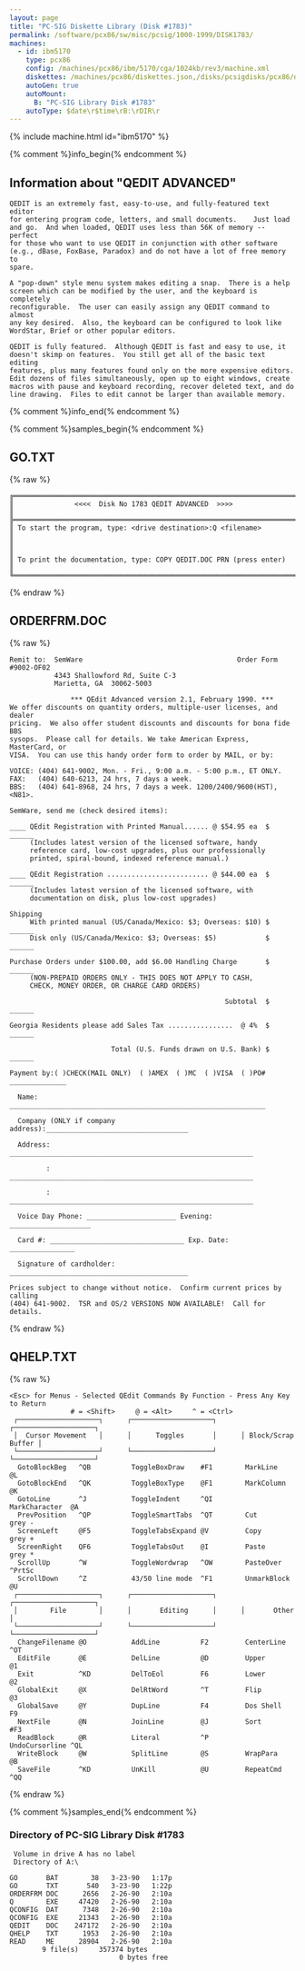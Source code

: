 ```yaml
---
layout: page
title: "PC-SIG Diskette Library (Disk #1783)"
permalink: /software/pcx86/sw/misc/pcsig/1000-1999/DISK1783/
machines:
  - id: ibm5170
    type: pcx86
    config: /machines/pcx86/ibm/5170/cga/1024kb/rev3/machine.xml
    diskettes: /machines/pcx86/diskettes.json,/disks/pcsigdisks/pcx86/diskettes.json
    autoGen: true
    autoMount:
      B: "PC-SIG Library Disk #1783"
    autoType: $date\r$time\rB:\rDIR\r
---
```


{% include machine.html id="ibm5170" %}

{% comment %}info_begin{% endcomment %}

## Information about "QEDIT ADVANCED"

    QEDIT is an extremely fast, easy-to-use, and fully-featured text editor
    for entering program code, letters, and small documents.    Just load
    and go.  And when loaded, QEDIT uses less than 56K of memory -- perfect
    for those who want to use QEDIT in conjunction with other software
    (e.g., dBase, FoxBase, Paradox) and do not have a lot of free memory to
    spare.
    
    A "pop-down" style menu system makes editing a snap.  There is a help
    screen which can be modified by the user, and the keyboard is completely
    reconfigurable.  The user can easily assign any QEDIT command to almost
    any key desired.  Also, the keyboard can be configured to look like
    WordStar, Brief or other popular editors.
    
    QEDIT is fully featured.  Although QEDIT is fast and easy to use, it
    doesn't skimp on features.  You still get all of the basic text editing
    features, plus many features found only on the more expensive editors.
    Edit dozens of files simultaneously, open up to eight windows, create
    macros with pause and keyboard recording, recover deleted text, and do
    line drawing.  Files to edit cannot be larger than available memory.
{% comment %}info_end{% endcomment %}

{% comment %}samples_begin{% endcomment %}

## GO.TXT

{% raw %}
```
╔═════════════════════════════════════════════════════════════════════════╗
║               <<<<  Disk No 1783 QEDIT ADVANCED  >>>>                   ║
╠═════════════════════════════════════════════════════════════════════════╣
║ To start the program, type: <drive destination>:Q <filename>            ║
║                                                                         ║
║ To print the documentation, type: COPY QEDIT.DOC PRN (press enter)      ║
╚═════════════════════════════════════════════════════════════════════════╝
```
{% endraw %}

## ORDERFRM.DOC

{% raw %}
```
Remit to:  SemWare                                      Order Form  #9002-OF02
           4343 Shallowford Rd, Suite C-3
           Marietta, GA  30062-5003

               *** QEdit Advanced version 2.1, February 1990. ***
We offer discounts on quantity orders, multiple-user licenses, and dealer
pricing.  We also offer student discounts and discounts for bona fide BBS
sysops.  Please call for details. We take American Express, MasterCard, or
VISA.  You can use this handy order form to order by MAIL, or by:

VOICE: (404) 641-9002, Mon. - Fri., 9:00 a.m. - 5:00 p.m., ET ONLY.
FAX:   (404) 640-6213, 24 hrs, 7 days a week.
BBS:   (404) 641-8968, 24 hrs, 7 days a week. 1200/2400/9600(HST), <N81>.

SemWare, send me (check desired items):

____ QEdit Registration with Printed Manual...... @ $54.95 ea  $ ______
     (Includes latest version of the licensed software, handy
     reference card, low-cost upgrades, plus our professionally
     printed, spiral-bound, indexed reference manual.)

____ QEdit Registration ......................... @ $44.00 ea  $ ______
     (Includes latest version of the licensed software, with
     documentation on disk, plus low-cost upgrades)

Shipping
     With printed manual (US/Canada/Mexico: $3; Overseas: $10) $ ______
     Disk only (US/Canada/Mexico: $3; Overseas: $5)            $ ______

Purchase Orders under $100.00, add $6.00 Handling Charge       $ ______
     (NON-PREPAID ORDERS ONLY - THIS DOES NOT APPLY TO CASH,
     CHECK, MONEY ORDER, OR CHARGE CARD ORDERS)

                                                     Subtotal  $ ______

Georgia Residents please add Sales Tax ................  @ 4%  $ ______

                         Total (U.S. Funds drawn on U.S. Bank) $ ______
                                             
Payment by:( )CHECK(MAIL ONLY)  ( )AMEX  ( )MC  ( )VISA  ( )PO# ______________

  Name: _______________________________________________________________

  Company (ONLY if company address):___________________________________

  Address: ____________________________________________________________

         : ____________________________________________________________

         : ____________________________________________________________

  Voice Day Phone: ______________________ Evening: ____________________

  Card #: _________________________________ Exp. Date: ________________

  Signature of cardholder: ____________________________________________

Prices subject to change without notice.  Confirm current prices by calling
(404) 641-9002.  TSR and OS/2 VERSIONS NOW AVAILABLE!  Call for details.
```
{% endraw %}

## QHELP.TXT

{% raw %}
```
<Esc> for Menus - Selected QEdit Commands By Function - Press Any Key to Return
               # = <Shift>     @ = <Alt>     ^ = <Ctrl>
 ┌────────────────────┐      ┌────────────────────┐      ┌────────────────────┐
 │  Cursor Movement   │      │      Toggles       │      │ Block/Scrap Buffer │
 └────────────────────┘      └────────────────────┘      └────────────────────┘
  GotoBlockBeg   ^QB          ToggleBoxDraw    #F1        MarkLine       @L
  GotoBlockEnd   ^QK          ToggleBoxType    @F1        MarkColumn     @K
  GotoLine       ^J           ToggleIndent     ^QI        MarkCharacter  @A
  PrevPosition   ^QP          ToggleSmartTabs  ^QT        Cut            grey -
  ScreenLeft     @F5          ToggleTabsExpand @V         Copy           grey +
  ScreenRight    QF6          ToggleTabsOut    @I         Paste          grey *
  ScrollUp       ^W           ToggleWordwrap   ^OW        PasteOver      ^PrtSc
  ScrollDown     ^Z           43/50 line mode  ^F1        UnmarkBlock    @U
 ┌────────────────────┐      ┌────────────────────┐      ┌────────────────────┐
 │        File        │      │       Editing      │      │       Other        │
 └────────────────────┘      └────────────────────┘      └────────────────────┘
  ChangeFilename @O           AddLine          F2         CenterLine     ^OT
  EditFile       @E           DelLine          @D         Upper          @1
  Exit           ^KD          DelToEol         F6         Lower          @2
  GlobalExit     @X           DelRtWord        ^T         Flip           @3
  GlobalSave     @Y           DupLine          F4         Dos Shell      F9
  NextFile       @N           JoinLine         @J         Sort           #F3
  ReadBlock      @R           Literal          ^P         UndoCursorline ^QL
  WriteBlock     @W           SplitLine        @S         WrapPara       @B
  SaveFile       ^KD          UnKill           @U         RepeatCmd      ^QQ
```
{% endraw %}

{% comment %}samples_end{% endcomment %}

### Directory of PC-SIG Library Disk #1783

     Volume in drive A has no label
     Directory of A:\

    GO       BAT        38   3-23-90   1:17p
    GO       TXT       540   3-23-90   1:22p
    ORDERFRM DOC      2656   2-26-90   2:10a
    Q        EXE     47420   2-26-90   2:10a
    QCONFIG  DAT      7348   2-26-90   2:10a
    QCONFIG  EXE     21343   2-26-90   2:10a
    QEDIT    DOC    247172   2-26-90   2:10a
    QHELP    TXT      1953   2-26-90   2:10a
    READ     ME      28904   2-26-90   2:10a
            9 file(s)     357374 bytes
                               0 bytes free
